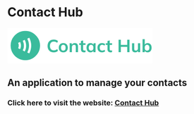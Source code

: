 # Contact Hub

![Alt text](frontend/src/assets/images/Logo/logo.png)

## An application to manage your contacts

### Click here to visit the website: [Contact Hub](https://contacthubapp.azurewebsites.net/login)
